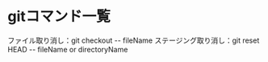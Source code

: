 # gitコマンド一覧
ファイル取り消し：git checkout -- fileName
ステージング取り消し：git reset HEAD -- fileName or directoryName

